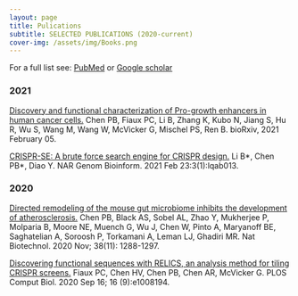 ```yaml
---
layout: page
title: Pulications
subtitle: SELECTED PUBLICATIONS (2020-current)
cover-img: /assets/img/Books.png
---
```


For a full list see: [PubMed](https://pubmed.ncbi.nlm.nih.gov/?term=%22Chen+Poshen+B%22%5BAuthor%5D) or [Google scholar](https://scholar.google.com/citations?hl=en&tzom=420&user=SI56lVsAAAAJ)


### 2021
 
[Discovery and functional characterization of Pro-growth enhancers in human cancer cells.](https://www.biorxiv.org/content/10.1101/2021.02.04.429675v1)
Chen PB, Fiaux PC, Li B, Zhang K, Kubo N, Jiang S, Hu R, Wu S, Wang M, Wang W, McVicker G, Mischel PS, Ren B.
bioRxiv, 2021 February 05.
 
[CRISPR-SE: A brute force search engine for CRISPR design.](https://academic.oup.com/nargab/article/3/1/lqab013/6148838)
Li B*, Chen PB*, Diao Y.
NAR Genom Bioinform. 2021 Feb 23:3(1):lqab013.

### 2020
 
[Directed remodeling of the mouse gut microbiome inhibits the development of atherosclerosis.](https://www.nature.com/articles/s41587-020-0549-5)
Chen PB, Black AS, Sobel AL, Zhao Y, Mukherjee P, Molparia B, Moore NE, Muench G, Wu J, Chen W, Pinto A, Maryanoff BE, Saghatelian A, Soroosh P, Torkamani A, Leman LJ, Ghadiri MR.
Nat Biotechnol. 2020 Nov; 38(11): 1288-1297.
 
[Discovering functional sequences with RELICS, an analysis method for tiling CRISPR screens.](https://journals.plos.org/ploscompbiol/article?id=10.1371/journal.pcbi.1008194)
Fiaux PC, Chen HV, Chen PB, Chen AR, McVicker G.
PLOS Comput Biol. 2020 Sep 16; 16 (9):e1008194.




